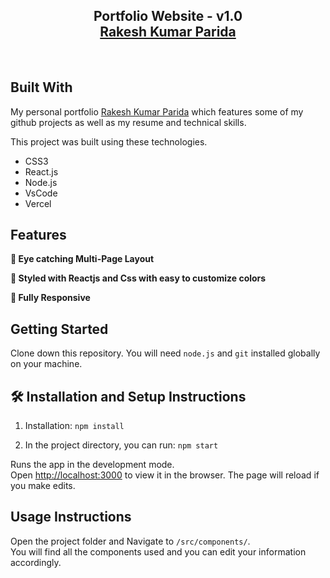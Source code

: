 <h2 align="center">
  Portfolio Website - v1.0<br/>
  <a href="https://rakesh-ku-parida.vercel.app/" target="_blank">Rakesh Kumar Parida</a>
</h2>

<br/>

<center>

</center>


## Built With

My personal portfolio <a href="https://rakesh-ku-parida.vercel.app/" target="_blank">Rakesh Kumar Parida</a> which features some of my github projects as well as my resume and technical skills.<br/>

This project was built using these technologies.

- CSS3
- React.js
- Node.js
- VsCode
- Vercel

## Features

**📖 Eye catching Multi-Page Layout**

**🎨 Styled with Reactjs and Css with easy to customize colors**

**📱 Fully Responsive**


## Getting Started

Clone down this repository. You will need `node.js` and `git` installed globally on your machine.

## 🛠 Installation and Setup Instructions

1. Installation: `npm install`

2. In the project directory, you can run: `npm start`

Runs the app in the development mode.\
Open [http://localhost:3000](http://localhost:3000) to view it in the browser.
The page will reload if you make edits.

## Usage Instructions

Open the project folder and Navigate to `/src/components/`. <br/>
You will find all the components used and you can edit your information accordingly.



